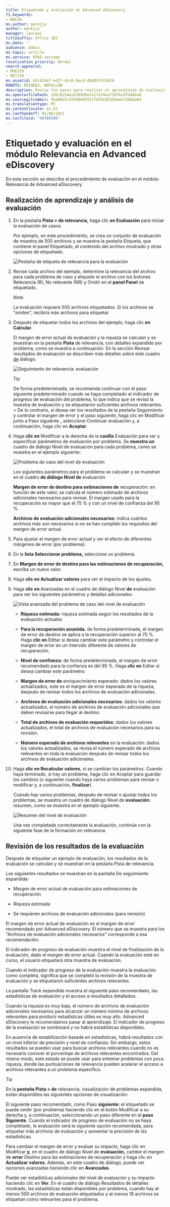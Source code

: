```yaml
---
title: Etiquetado y evaluación en Advanced eDiscovery
f1.keywords:
- NOCSH
ms.author: markjjo
author: markjjo
manager: laurawi
titleSuffix: Office 365
ms.date: ''
audience: Admin
ms.topic: article
ms.service: O365-seccomp
localization_priority: Normal
search.appverid:
- MOE150
- MET150
ms.assetid: b5c82de7-ed2f-4cc6-becd-db403faf4d18
ROBOTS: NOINDEX, NOFOLLOW
description: Revise los pasos para realizar el aprendizaje de evaluación, incluidos los archivos de etiquetado, y revise los resultados de la evaluación en Advanced eDiscovery.
ms.openlocfilehash: 15bc8254ea1589d9afa17a74eaf3bfbcdfd4bba0
ms.sourcegitcommit: 5ba0015c1554048f817fdfdc85359eee1368da64
ms.translationtype: MT
ms.contentlocale: es-ES
ms.lasthandoff: 01/06/2021
ms.locfileid: "49769195"
---
```

# <a name="tagging-and-assessment-in-the-relevance-module-in-advanced-ediscovery"></a>Etiquetado y evaluación en el módulo Relevancia en Advanced eDiscovery
  
En esta sección se describe el procedimiento de evaluación en el módulo Relevancia de Advanced eDiscovery.
  
## <a name="performing-assessment-training-and-analysis"></a>Realización de aprendizaje y análisis de evaluación

1. En la pestaña **Pista \> de relevancia,** haga clic **en Evaluación** para iniciar la evaluación de casos.

    Por ejemplo, en este procedimiento, se crea un conjunto de  evaluación de muestra de 500 archivos y se muestra la pestaña Etiqueta, que contiene el panel Etiquetado, el contenido del archivo mostrado y otras opciones de etiquetado. 

    ![Pestaña de etiqueta de relevancia para la evaluación](../media/c8acf891-b1cd-4344-816c-eabb8cbbe742.png)
  
2. Revise cada archivo del ejemplo, determine la relevancia del archivo para cada problema de caso y etiquete el archivo con los botones Relevancia (R), No relevante (NR) y Omitir en el **panel Panel** de etiquetado. 

    > [!NOTE]
    >  La evaluación requiere 500 archivos etiquetados. Si los archivos se "omiten", recibirá más archivos para etiquetar. 
  
3. Después de etiquetar todos los archivos del ejemplo, haga clic **en Calcular**.

    El margen de error actual de evaluación y la riqueza se calculan y se muestran en la pestaña **Pista** de relevancia, con detalles expandido por problema, como se muestra a continuación. En la sección Revisar resultados de evaluación se describen más detalles sobre este cuadro [de](#reviewing-assessment-results) diálogo.

    ![Seguimiento de relevancia: evaluación](../media/da911ba5-8678-40d6-9ad5-fd0b058355c1.png)
  
    > [!TIP]
    > De forma predeterminada, se recomienda continuar con el paso siguiente predeterminado cuando se haya completado el indicador de progreso de evaluación del problema, lo que indica que se revisó la muestra de evaluación y se etiquetaron suficientes archivos relevantes. > De lo contrario, si desea  ver los resultados de la pestaña Seguimiento  y controlar el margen de error y el paso siguiente, haga clic en Modificar junto a Paso siguiente **,** seleccione Continuar evaluación y, a continuación, haga clic en **Aceptar**.
  
4. Haga **clic en** Modificar a la derecha de la **casilla** Evaluación para ver y especificar parámetros de evaluación por problema. Se **muestra un** cuadro de diálogo Nivel de evaluación para cada problema, como se muestra en el ejemplo siguiente: 

    ![Problema de caso del nivel de evaluación](../media/b7113fef-d125-4617-ae1b-c9eb0bf79aec.png)
  
    Los siguientes parámetros para el problema se calculan y se muestran en el cuadro **de diálogo Nivel de** evaluación: 

    **Margen de error de destino para estimaciones de** recuperación: en función de este valor, se calcula el número estimado de archivos adicionales necesarios para revisar. El margen usado para la recuperación es mayor que el 75 % y con un nivel de confianza del 95 %.

    **Archivos de evaluación adicionales necesarios:** indica cuántos archivos más son necesarios si no se han cumplido los requisitos del margen de error actual. 

5. Para ajustar el margen de error actual y ver el efecto de diferentes márgenes de error (por problema):

6. En la **lista Seleccionar problema,** seleccione un problema. 

7. En **Margen de error de destino para las estimaciones de recuperación,** escriba un nuevo valor.

8. Haga **clic en Actualizar valores** para ver el impacto de los ajustes. 

9. Haga **clic en** Avanzadas en el cuadro de diálogo Nivel **de** evaluación para ver los siguientes parámetros y detalles adicionales: 

    ![Vista avanzada del problema de caso del nivel de evaluación](../media/577d7e0e-95df-48c2-9dec-bdeab5e801d8.png)
  
    - **Riqueza estimada:** riqueza estimada según los resultados de la evaluación actuales

    - **Para la recuperación asumida:** de forma predeterminada, el margen de error de destino se aplica a la recuperación superior al 75 %. Haga **clic en** Editar si desea cambiar este parámetro y controlar el margen de error en un intervalo diferente de valores de recuperación. 

    - **Nivel de confianza:** de forma predeterminada, el margen de error recomendado para la confianza es del 95 %. Haga **clic en** Editar si desea cambiar este parámetro.

    - **Margen de error de** enriquecimiento esperado: dados los valores actualizados, este es el margen de error esperado de la riqueza, después de revisar todos los archivos de evaluación adicionales.

    - **Archivos de evaluación adicionales necesarios:** dados los valores actualizados, el número de archivos de evaluación adicionales que deben revisarse para llegar al destino.

    - **Total de archivos de evaluación requeridos:** dados los valores actualizados, el total de archivos de evaluación necesarios para su revisión.

    - **Número esperado de archivos relevantes** en la evaluación: dados los valores actualizados, se revisa el número esperado de archivos relevantes en toda la evaluación después de revisar todos los archivos de evaluación adicionales.

10. Haga **clic en Recalcular valores**, si se cambian los parámetros. Cuando haya terminado, si hay un  problema, haga clic  en Aceptar para guardar los cambios (o siguiente cuando haya varios problemas para revisar o modificar y, a continuación, **finalizar**). 

    Cuando hay varios problemas, después de revisar o ajustar todos los problemas, se muestra un cuadro de diálogo Nivel de **evaluación:** resumen, como se muestra en el ejemplo siguiente. 

    ![Resumen del nivel de evaluación](../media/4997b46d-10a5-4abc-b3b2-7b75a370eb9e.png)
  
    Una vez completada correctamente la evaluación, continúe con la siguiente fase de la formación en relevancia.

## <a name="reviewing-assessment-results"></a>Revisión de los resultados de la evaluación

Después de etiquetar un ejemplo de evaluación, los resultados de la evaluación se calculan y se muestran en la pestaña Pista de relevancia.
  
Los siguientes resultados se muestran en la pantalla De seguimiento expandida:
  
- Margen de error actual de evaluación para estimaciones de recuperación

- Riqueza estimada

- Se requieren archivos de evaluación adicionales (para revisión)

El margen de error actual de evaluación es el margen de error recomendado por Advanced eDiscovery. El número que se muestra para los "Archivos de evaluación adicionales necesarios" corresponde a esa recomendación.
  
El indicador de progreso de evaluación muestra el nivel de finalización de la evaluación, dado el margen de error actual. Cuando la evaluación esté en curso, el usuario etiquetará otra muestra de evaluación.
  
Cuando el indicador de progreso de la evaluación muestra la evaluación como completa, significa que se completó la revisión de la muestra de evaluación y se etiquetaron suficientes archivos relevantes. 
  
La pantalla Track expandida muestra el siguiente paso recomendado, las estadísticas de evaluación y el acceso a resultados detallados.
  
Cuando la riqueza es muy baja, el número de archivos de evaluación adicionales necesarios para alcanzar un número mínimo de archivos relevantes para producir estadísticas útiles es muy alto. Advanced eDiscovery le recomendamos pasar al aprendizaje. El indicador de progreso de la evaluación se sombreará y no habrá estadísticas disponibles.
  
En ausencia de estabilización basada en estadísticas, habrá resultados con un nivel inferior de precisión y nivel de confianza. Sin embargo, estos resultados se pueden usar para buscar archivos relevantes cuando no es necesario conocer el porcentaje de archivos relevantes encontrados. Del mismo modo, este estado se puede usar para entrenar problemas con poca riqueza, donde las puntuaciones de relevancia pueden acelerar el acceso a archivos relevantes a un problema específico.
  
> [!TIP]
> En la **pestaña Pista \> de** relevancia, visualización de problemas expandida, están disponibles las siguientes opciones de visualización: 
> 
> El siguiente paso recomendado, como Paso **siguiente:** el etiquetado se puede  omitir (por problema) haciendo clic en el botón Modificar a su derecha y, a continuación, seleccionando un paso diferente en el **paso Siguiente**. Cuando el indicador de progreso de evaluación no se haya completado, la evaluación será la siguiente opción recomendada, para etiquetar más archivos de evaluación y aumentar la precisión de las estadísticas. 
> 
> Para cambiar el margen de error y evaluar su impacto, haga clic en Modificar **y,** en el cuadro de diálogo Nivel de **evaluación,** cambie el margen de **error** Destino para las estimaciones de recuperación y haga clic en **Actualizar valores**. Además, en este cuadro de diálogo, puede ver opciones avanzadas haciendo clic en **Avanzadas**. 
> 
> Puede ver estadísticas adicionales del nivel de evaluación y su impacto haciendo clic en **Ver**. En el cuadro de diálogo Resultados de detalles mostrado, las estadísticas están disponibles por problema, cuando hay al menos 500 archivos de evaluación etiquetados y al menos 18 archivos se etiquetan como relevantes para el problema. 
